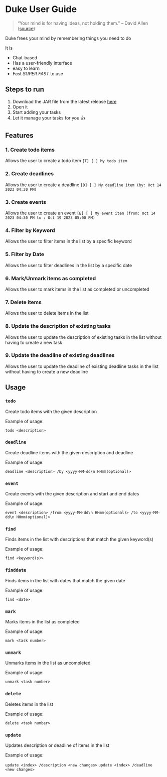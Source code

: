 # Duke User Guide
> “Your mind is for having ideas, not holding them.” – David Allen ([source](https://dansilvestre.com/productivity-quotes/))

Duke frees your mind by remembering things you need to do

It is 
- Chat-based
- Has a user-friendly interface
- easy to learn
- ~~Fast~~ _SUPER FAST_ to use

## Steps to run
1. Download the JAR file from the latest release [here](https://github.com/anchengyang/ip/releases)
2. Open it
3. Start adding your tasks
4. Let it manage your tasks for you 👍

## Features 

### 1. Create todo items

Allows the user to create a todo item
`[T] [ ] My todo item`

### 2. Create deadlines

Allows the user to create a deadline
`[D] [ ] My deadline item (by: Oct 14 2023 04:30 PM)`

### 3. Create events

Allows the user to create an event
`[E] [ ] My event item (from: Oct 14 2023 04:30 PM to : Oct 19 2023 05:00 PM)`

### 4. Filter by Keyword

Allows the user to filter items in the list by a specific keyword

### 5. Filter by Date

Allows the user to filter deadlines in the list by a specific date

### 6. Mark/Unmark items as completed

Allows the user to mark items in the list as completed or uncompleted

### 7. Delete items

Allows the user to delete items in the list

### 8. Update the description of existing tasks

Allows the user to update the description of existing tasks in the list without having to create a new task

### 9. Update the deadline of existing deadlines

Allows the user to update the deadline of existing deadline tasks in the list without having to create a new deadline


## Usage

### `todo`

Create todo items with the given description

Example of usage: 

`todo <description>`

### `deadline`

Create deadline items with the given description and deadline

Example of usage: 

`deadline <description> /by <yyyy-MM-dd\n HHmm(optional)>`

### `event`

Create events with the given description and start and end dates

Example of usage: 

`event <description> /from <yyyy-MM-dd\n HHmm(optional)> /to <yyyy-MM-dd\n HHmm(optional)>`

### `find`

Finds items in the list with descriptions that match the given keyword(s)

Example of usage: 

`find <keyword(s)>`

### `finddate`

Finds items in the list with dates that match the given date

Example of usage: 

`find <date>`

### `mark`

Marks items in the list as completed

Example of usage: 

`mark <task number>`

### `unmark`

Unmarks items in the list as uncompleted

Example of usage: 

`unmark <task number>`

### `delete`

Deletes items in the list

Example of usage: 

`delete <task number>`

### `update`

Updates description or deadline of items in the list

Example of usage: 

`update <index> /description <new changes>`
`update <index> /deadline <new changes>`
